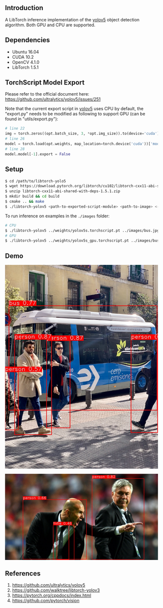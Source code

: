 ## Introduction

A LibTorch inference implementation of the [yolov5](https://github.com/ultralytics/yolov5) object detection algorithm. Both GPU and CPU are supported.



## Dependencies

- Ubuntu 16.04
- CUDA 10.2
- OpenCV 4.1.0
- LibTorch 1.5.1



## TorchScript Model Export

Please refer to the official document here: https://github.com/ultralytics/yolov5/issues/251

Note that the current export script in [yolov5](https://github.com/ultralytics/yolov5) uses CPU by default,  the "export.py" needs to be modified as following to support GPU (can be found in "utils/export.py"):

```python
# line 22
img = torch.zeros((opt.batch_size, 3, *opt.img_size)).to(device='cuda')  
# line 26
model = torch.load(opt.weights, map_location=torch.device('cuda'))['model'].float()
# line 28
model.model[-1].export = False  
```



## Setup

```bash
$ cd /path/to/libtorch-yolo5
$ wget https://download.pytorch.org/libtorch/cu102/libtorch-cxx11-abi-shared-with-deps-1.5.1.zip
$ unzip libtorch-cxx11-abi-shared-with-deps-1.5.1.zip
$ mkdir build && cd build
$ cmake .. && make
$ ./libtorch-yolov5 <path-to-exported-script-module> <path-to-image> <-gpu>
```



To run inference on examples in the `./images` folder:

```bash
# CPU
$ ./libtorch-yolov5 ../weights/yolov5s.torchscript.pt ../images/bus.jpg
# GPU
$ ./libtorch-yolov5 ../weights/yolov5s_gpu.torchscript.pt ../images/bus.jpg -gpu
```



## Demo

![Bus](images/bus_out.jpg)



![Zidane](images/zidane_out.jpg)



## References

1. https://github.com/ultralytics/yolov5
2. https://github.com/walktree/libtorch-yolov3
3. https://pytorch.org/cppdocs/index.html
4. https://github.com/pytorch/vision


